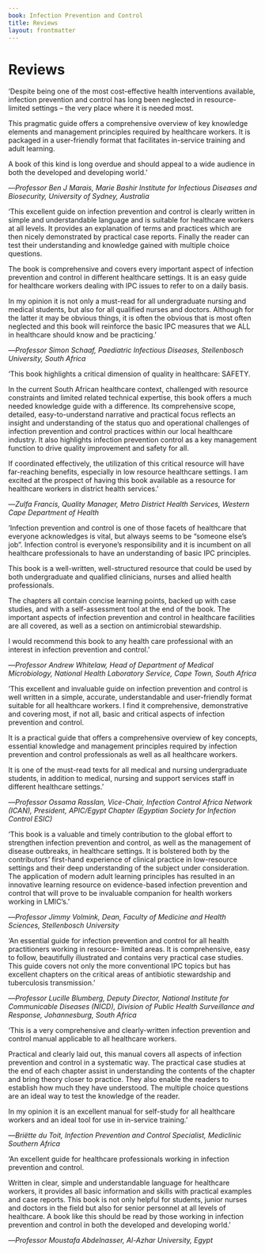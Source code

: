 ```yaml
---
book: Infection Prevention and Control
title: Reviews
layout: frontmatter
---
```


# Reviews

‘Despite being one of the most cost-effective health interventions available, infection prevention and control has long been neglected in resource-limited settings – the very place where it is needed most.  

This pragmatic guide offers a comprehensive overview of key knowledge elements and management principles required by healthcare workers.  It is packaged in a user-friendly format that facilitates in-service training and adult learning.  

A book of this kind is long overdue and should appeal to a wide audience in both the developed and developing world.’  

—*Professor Ben J Marais, Marie Bashir Institute for Infectious Diseases and Biosecurity, University of Sydney, Australia*

‘This excellent guide on infection prevention and control is clearly written in simple and understandable language and is suitable for healthcare workers at all levels. It provides an explanation of terms and practices which are then nicely demonstrated by practical case reports. Finally the reader can test their understanding and knowledge gained with multiple choice questions.

The book is comprehensive and covers every important aspect of infection prevention and control in different healthcare settings. It is an easy guide for healthcare workers dealing with IPC issues to refer to on a daily basis.

In my opinion it is not only a must-read for all undergraduate nursing and medical students, but also for all qualified nurses and doctors. Although for the latter it may be obvious things, it is often the obvious that is most often neglected and this book will reinforce the basic IPC measures that we ALL in healthcare should know and be practicing.’

—*Professor Simon Schaaf, Paediatric Infectious Diseases, Stellenbosch University, South Africa*

‘This book highlights a critical dimension of quality in healthcare: SAFETY. 

In the current South African healthcare context, challenged with resource constraints and limited related technical expertise, this book offers a much needed knowledge guide with a difference. Its comprehensive scope, detailed, easy-to-understand narrative and practical focus reflects an insight and understanding of the status quo and operational challenges of infection prevention and control practices within our local healthcare industry. It also highlights infection prevention control as a key management function to drive quality improvement and safety for all. 

If coordinated effectively, the utilization of this critical resource will have far-reaching benefits, especially in low resource healthcare settings. I am excited at the prospect of having this book available as a resource for healthcare workers in district health services.’

—*Zulfa Francis, Quality Manager, Metro District Health Services, Western Cape Department of Health*

‘Infection prevention and control is one of those facets of healthcare that everyone acknowledges is vital, but always seems to be “someone else’s job”. Infection control is everyone’s responsibility and it is incumbent on all healthcare professionals to have an understanding of basic IPC principles. 

This book is a well-written, well-structured resource that could be used by both undergraduate and qualified clinicians, nurses and allied health professionals. 

The chapters all contain concise learning points, backed up with case studies, and with a self-assessment tool at the end of the book. The important aspects of infection prevention and control in healthcare facilities are all covered, as well as a section on antimicrobial stewardship. 

I would recommend this book to any health care professional with an interest in infection prevention and control.’ 

—*Professor Andrew Whitelaw, Head of Department of Medical Microbiology, National Health Laboratory Service, Cape Town, South Africa*

‘This excellent and invaluable guide on infection prevention and control is well written in a simple, accurate, understandable and user-friendly format suitable for all healthcare workers. I find it comprehensive, demonstrative and covering most, if not all, basic and critical aspects of infection prevention and control. 

It is a practical guide that offers a comprehensive overview of key concepts, essential knowledge and management principles required by infection prevention and control professionals as well as all healthcare workers.

It is one of the must-read texts for all medical and nursing undergraduate students, in addition to medical, nursing and support services staff in different healthcare settings.’

—*Professor Ossama Rasslan, Vice-Chair, Infection Control Africa Network (ICAN), President, APIC/Egypt Chapter (Egyptian Society for Infection Control ESIC)*

‘This book is a valuable and timely contribution to the global effort to strengthen infection prevention and control, as well as the management of disease outbreaks, in healthcare settings.  It is bolstered both by the contributors’ first-hand experience of clinical practice in low-resource settings and their deep understanding of the subject under consideration. The application of modern adult learning principles has resulted in an innovative learning resource on evidence-based infection prevention and control that will prove to be invaluable companion for health workers working in LMIC’s.’

—*Professor Jimmy Volmink, Dean, Faculty of Medicine and Health Sciences, Stellenbosch University*

‘An essential guide for infection prevention and control for all health practitioners working in resource- limited areas. It is comprehensive, easy to follow, beautifully illustrated and contains very practical case studies. This guide covers not only the more conventional IPC topics but has excellent chapters on the critical areas of antibiotic stewardship and tuberculosis transmission.’

—*Professor Lucille Blumberg, Deputy Director, National Institute for Communicable Diseases (NICD), Division of Public Health Surveillance and Response, Johannesburg, South Africa*

‘This is a very comprehensive and clearly-written infection prevention and control manual applicable to all healthcare workers. 

Practical and clearly laid out, this manual covers all aspects of infection prevention and control in a systematic way. The practical case studies at the end of each chapter assist in understanding the contents of the chapter and bring theory closer to practice. They also enable the readers to establish how much they have understood. The multiple choice questions are an ideal way to test the knowledge of the reader. 

In my opinion it is an excellent manual for self-study for all healthcare workers and an ideal tool for use in in-service training.’

—*Briёtte du Toit, Infection Prevention and Control Specialist, Mediclinic Southern Africa*

‘An excellent guide for healthcare professionals working in infection prevention and control. 

Written in clear, simple and understandable language for healthcare workers, it provides all basic information and skills with practical examples and case reports. This book is not only helpful for students, junior nurses and doctors in the field but also for senior personnel at all levels of healthcare. A book like this should be read by those working in infection prevention and control in both the developed and developing world.’

—*Professor Moustafa Abdelnasser, Al-Azhar  University, Egypt*
